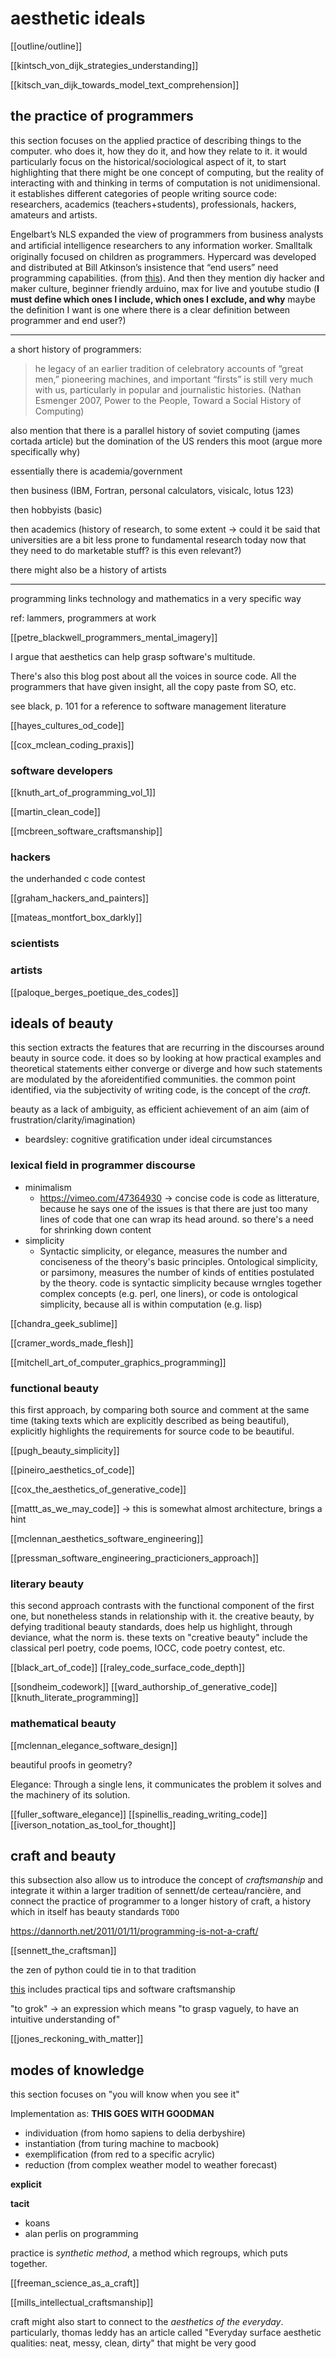 # aesthetic ideals

[[outline/outline]]

[[kintsch_von_dijk_strategies_understanding]]

[[kitsch_van_dijk_towards_model_text_comprehension]]

## the practice of programmers

this section focuses on the applied practice of describing things to the computer. who does it, how they do it, and how they relate to it. it would particularly focus on the historical/sociological aspect of it, to start highlighting that there might be one concept of computing, but the reality of interacting with and thinking in terms of computation is not unidimensional. it establishes different categories of people writing source code: researchers, academics (teachers+students), professionals, hackers, amateurs and artists.

Engelbart’s NLS expanded the view of programmers from business analysts and artiﬁcial intelligence researchers to any information worker. Smalltalk originally focused on children as programmers. Hypercard was developed and distributed at Bill Atkinson’s insistence that “end users” need programming capabilities. (from [this](https://dl.acm.org/doi/epdf/10.1145/2384592.2384594)). And then they mention diy hacker and maker culture, beginner friendly arduino, max for live and youtube studio (__I must define which ones I include, which ones I exclude, and why__ maybe the definition I want is one where there is a clear definition between programmer and end user?)

---

a short history of programmers:

> he legacy of an earlier tradition of celebratory accounts of “great men,” pioneering machines, and important “firsts” is still very much with us, particularly in popular and journalistic histories. (Nathan Esmenger 2007, Power to the People, Toward a Social History of Computing)

also mention that there is a parallel history of soviet computing (james cortada article) but the domination of the US renders this moot (argue more specifically why)

essentially there is academia/government

then business (IBM, Fortran, personal calculators, visicalc, lotus 123)

then hobbyists (basic)

then academics (history of research, to some extent -> could it be said that universities are a bit less prone to fundamental research today now that they need to do marketable stuff? is this even relevant?)

there might also be a history of artists

---

programming links technology and mathematics in a very specific way

ref: lammers, programmers at work

[[petre_blackwell_programmers_mental_imagery]]

I argue that aesthetics can help grasp software's multitude.

There's also this blog post about all the voices in source code. All the programmers that have given insight, all the copy paste from SO, etc.

see black, p. 101 for a reference to software management literature

[[hayes_cultures_od_code]]

[[cox_mclean_coding_praxis]]

### software developers

[[knuth_art_of_programming_vol_1]]

[[martin_clean_code]]

[[mcbreen_software_craftsmanship]]

### hackers

the underhanded c code contest

[[graham_hackers_and_painters]]

[[mateas_montfort_box_darkly]]

### scientists

### artists

[[paloque_berges_poetique_des_codes]]

## ideals of beauty

this section extracts the features that are recurring in the discourses around beauty in source code. it does so by looking at how practical examples and theoretical statements either converge or diverge and how such statements are modulated by the aforeidentified communities. the common point identified, via the subjectivity of writing code, is the concept of the *craft*. 

beauty as a lack of ambiguity, as efficient achievement of an aim (aim of frustration/clarity/imagination)

- beardsley: cognitive gratification under ideal circumstances

### lexical field in programmer discourse

- minimalism
	- https://vimeo.com/47364930 -> concise code is code as litterature, because he says one of the issues is that there are just too many lines of code that one can wrap its head around. so there's a need for shrinking down content
- simplicity
	- Syntactic simplicity, or elegance, measures the number and conciseness of the theory's basic principles. Ontological simplicity, or parsimony, measures the number of kinds of entities postulated by the theory. code is syntactic simplicity because wrngles together complex concepts (e.g. perl, one liners), or code is ontological simplicity, because all is within computation (e.g. lisp)

[[chandra_geek_sublime]]

[[cramer_words_made_flesh]]

[[mitchell_art_of_computer_graphics_programming]]

### functional beauty

this first approach, by comparing both source and comment at the same time (taking texts which are explicitly described as being beautiful), explicitly highlights the requirements for source code to be beautiful. 

[[pugh_beauty_simplicity]]

[[pineiro_aesthetics_of_code]]

[[cox_the_aesthetics_of_generative_code]]

[[mattt_as_we_may_code]] -> this is somewhat almost architecture, brings a hint

[[mclennan_aesthetics_software_engineering]]

[[pressman_software_engineering_practicioners_approach]]

### literary beauty

this second approach contrasts with the functional component of the first one, but nonetheless stands in relationship with it. the creative beauty, by defying traditional beauty standards, does help us highlight, through deviance, what the norm is. these texts on "creative beauty" include the classical perl poetry, code poems, IOCC, code poetry contest, etc.

[[black_art_of_code]]
[[raley_code_surface_code_depth]]

[[sondheim_codework]]
[[ward_authorship_of_generative_code]]
[[knuth_literate_programming]]

### mathematical beauty

[[mclennan_elegance_software_design]]

beautiful proofs in geometry?

Elegance: Through a single lens, it communicates the problem it solves and the machinery of its solution.

[[fuller_software_elegance]]
[[spinellis_reading_writing_code]]
[[iverson_notation_as_tool_for_thought]]

## craft and beauty

this subsection also allow us to introduce the concept of *craftsmanship* and integrate it within a larger tradition of sennett/de certeau/rancière, and connect the practice of programmer to a longer history of craft, a history which in itself has beauty standards `TODO`

https://dannorth.net/2011/01/11/programming-is-not-a-craft/

[[sennett_the_craftsman]]

the zen of python could tie in to that tradition

[this](http://www.csharplearningsquare.com/2017/07/eight-golden-rules-for-better.html)  includes practical tips and software craftsmanship

"to grok" -> an expression which means "to grasp vaguely, to have an intuitive understanding of"

[[jones_reckoning_with_matter]]

## modes of knowledge

this section focuses on "you will know when you see it"

Implementation as: **THIS GOES WITH GOODMAN**

- individuation (from homo sapiens to delia derbyshire)
- instantiation (from turing machine to macbook)
- exemplification (from red to a specific acrylic)
- reduction (from complex weather model to weather forecast)

__explicit__

__tacit__

- koans
- alan perlis on programming

practice is *synthetic method*, a method which regroups, which puts together.

[[freeman_science_as_a_craft]]

[[mills_intellectual_craftsmanship]]

craft might also start to connect to the _aesthetics of the everyday_. particularly, thomas leddy has an article called "Everyday surface aesthetic qualities: neat, messy, clean, dirty" that might be very good